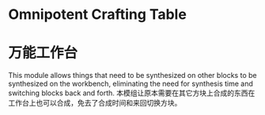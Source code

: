 # Omnipotent Crafting Table
# 万能工作台

This module allows things that need to be synthesized on other blocks to be synthesized on the workbench, eliminating the need for synthesis time and switching blocks back and forth.
本模组让原本需要在其它方块上合成的东西在工作台上也可以合成，免去了合成时间和来回切换方块。
